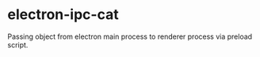 # electron-ipc-cat
Passing object from electron main process to renderer process via preload script.
